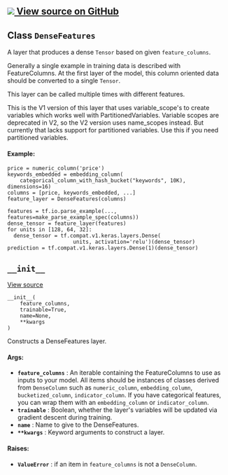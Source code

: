 [ ![](https://tensorflow.google.cn/images/GitHub-Mark-32px.png) View source on
GitHub
](https://github.com/tensorflow/tensorflow/blob/r2.0/tensorflow/python/feature_column/dense_features.py#L30-L138)  
---  
  
## Class `DenseFeatures`

A layer that produces a dense `Tensor` based on given `feature_columns`.

Generally a single example in training data is described with FeatureColumns.
At the first layer of the model, this column oriented data should be converted
to a single `Tensor`.

This layer can be called multiple times with different features.

This is the V1 version of this layer that uses variable_scope's to create
variables which works well with PartitionedVariables. Variable scopes are
deprecated in V2, so the V2 version uses name_scopes instead. But currently
that lacks support for partitioned variables. Use this if you need partitioned
variables.

#### Example:

    
    
    price = numeric_column('price')
    keywords_embedded = embedding_column(
        categorical_column_with_hash_bucket("keywords", 10K), dimensions=16)
    columns = [price, keywords_embedded, ...]
    feature_layer = DenseFeatures(columns)
    
    features = tf.io.parse_example(..., features=make_parse_example_spec(columns))
    dense_tensor = feature_layer(features)
    for units in [128, 64, 32]:
      dense_tensor = tf.compat.v1.keras.layers.Dense(
                         units, activation='relu')(dense_tensor)
    prediction = tf.compat.v1.keras.layers.Dense(1)(dense_tensor)
    

## `__init__`

[View
source](https://github.com/tensorflow/tensorflow/blob/r2.0/tensorflow/python/feature_column/dense_features.py#L63-L86)

    
    
    __init__(
        feature_columns,
        trainable=True,
        name=None,
        **kwargs
    )
    

Constructs a DenseFeatures layer.

#### Args:

  * **`feature_columns`** : An iterable containing the FeatureColumns to use as inputs to your model. All items should be instances of classes derived from `DenseColumn` such as `numeric_column`, `embedding_column`, `bucketized_column`, `indicator_column`. If you have categorical features, you can wrap them with an `embedding_column` or `indicator_column`.
  * **`trainable`** : Boolean, whether the layer's variables will be updated via gradient descent during training.
  * **`name`** : Name to give to the DenseFeatures.
  * **`**kwargs`** : Keyword arguments to construct a layer.

#### Raises:

  * **`ValueError`** : if an item in `feature_columns` is not a `DenseColumn`.

